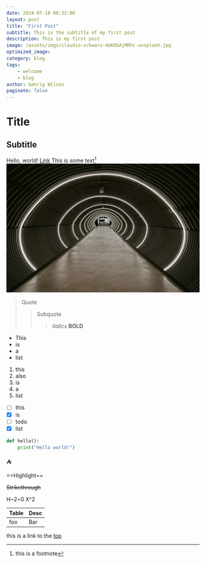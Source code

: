 ```yaml
---
date: 2024-07-18 00:32:00
layout: post
title: "First Post"
subtitle: This is the subtitle of my first post
description: This is my first post
image: /assets/imgs/claudio-schwarz-4eKOSAjMRhc-unsplash.jpg
optimized_image:
category: blog
tags:
    - welcome
    - blog
author: Gehrig Wilcox
paginate: false
---
```

# Title
## Subtitle
Hello, world! [Link](https://github.com/gehrigwilcox/)
This is some text[^1]
![](/assets/imgs/claudio-schwarz-4eKOSAjMRhc-unsplash.jpg)

> Quote
>> Subquote
>>> *italics* **BOLD**

- This
- is
- a
- list

1. this
2. also
3. is
4. a
5. list

- [ ] this
- [x] is
- [ ] todo
- [x] list

```python
def hello():
    print("Hello world!")
```

:tent:

==Highlight==

~~Strikethrough~~

H~2~0
X^2

| Table | Desc |
| --- | --- |
| foo | Bar |

this is a link to the [top](#title)

[^1]: this is a footnote